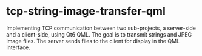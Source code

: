 # tcp-string-image-transfer-qml
Implementing TCP communication between two sub-projects, a server-side and a client-side, using Qt6 QML. The goal is to transmit strings and JPEG image files. The server sends files to the client for display in the QML interface.
